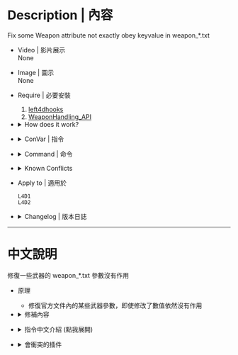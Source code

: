 # Description | 內容
Fix some Weapon attribute not exactly obey keyvalue in weapon_*.txt

* Video | 影片展示
<br/>None

* Image | 圖示
<br/>None

* Require | 必要安裝
	1. [left4dhooks](https://forums.alliedmods.net/showthread.php?t=321696)
	2. [WeaponHandling_API](https://forums.alliedmods.net/showthread.php?t=319947)

* <details><summary>How does it work?</summary>

	* Fix some Weapon attribute not exactly obey keyvalue in weapon_*.txt
	* Weapons
		* Fire Rate (Standing)
			* Dual pistol, shotguns obey "CycleTime" keyvalue in weapon_*.txt
		* Fire Rate (Incap) 
			* If weapon_*.txt "CycleTime" slower than official cvar "survivor_incapacitated_cycle_time", ignores the cvar and uses weapon "CycleTime" for incap shooting cycle rate
			* If weapon_*.txt "CycleTime" faster than official cvar "survivor_incapacitated_cycle_time", use "survivor_incapacitated_cycle_time" for incap shooting cycle rate
		* Reload Duration
			* Dual pistol, shotguns obey "ReloadDuration" keyvalue in weapon_*.txt
	* Melee
		* Swing Rate (Standing)
			* All Melee weapons including custom melee obey "refire_delay" keyvalue in melee\*.txt
		* Swing Rate (Incap) 
			* Modify melee swinging rate multi when incapacitate

	* [l4d_info_editor](https://forums.alliedmods.net/showthread.php?t=310586): Modify weapons.txt values by config
	* [Incapped Weapons Patch](https://forums.alliedmods.net/showthread.php?t=322859): allow using melee while Incapped
</details>

* <details><summary>ConVar | 指令</summary>

	* cfg/sourcemod/l4d_weapon_editor_fix.cfg
		```php
		// 0=Plugin off, 1=Plugin on.
		l4d_weapon_editor_fix_enable "1"

		// The dual pistol Cycle Time (fire rate, 0: keeps vanilla cycle rate of 0.075)
		l4d_weapon_editor_fix_dual_pistol_CycleTime "0.1"

		// The dual pistol Reload Duration (0: keeps vanilla reload duration of 2.333)
		l4d_weapon_editor_fix_dual_pistol_ReloadDuration "0"

		// If 1, Make shotgun fire rate obey "CycleTime" keyvalue in weapon_*.txt
		l4d_weapon_editor_fix_shotgun_fire_rate "1"

		// If 1, Make shotgun reload duration obey "ReloadDuration" keyvalue in weapon_*.txt
		l4d_weapon_editor_fix_shotgun_reload "1"

		// If 1, Use weapon_*.txt "CycleTime" or official cvar "survivor_incapacitated_cycle_time" for incap shooting cycle rate, depends on which cycle rate is slower than another
		// ("wh_use_incap_cycle_cvar" must be 1)
		l4d_weapon_editor_fix_incap_fire_rate "1"

		// If 1, Make melee swing rate obey "refire_delay" keyvalue in melee\*.txt
		l4d_weapon_editor_fix_melee_swing "1"

		// 0=Unchanged, Modify melee swinging rate multi when incapacitated, (ex. Use 'Incapped Weapons Patch by Silvers' to allow using melee while Incapped)
		l4d_weapon_editor_fix_melee_swing_incap_multi "1.3"
		```
</details>

* <details><summary>Command | 命令</summary>

	None
</details>

* <details><summary>Known Conflicts</summary>
	
	If you don't use any of these plugins at all, no need to worry about conflicts.
	1. [l4d2_pistol_delay from SirPlease/L4D2-Competitive-Rework](https://github.com/SirPlease/L4D2-Competitive-Rework/blob/master/addons/sourcemod/scripting/l4d2_pistol_delay.sp): Allows you to adjust the rate of fire of pistols (with a high tickrate, the rate of fire of dual pistols is very high).
		* Please Remove
</details>

* Apply to | 適用於
	```
	L4D1
	L4D2
	```

* <details><summary>Changelog | 版本日誌</summary>

	* v1.2 (2024-6-25)
		* Fixed Reload playback when shove

	* v1.1 (2024-3-7)
		* Update cvars
		* Delete function: pistol obey "CycleTime" keyvalue

	* v1.0 (2024-2-17)
		* Initial Release
</details>

- - - -
# 中文說明
修復一些武器的 weapon_*.txt 參數沒有作用

* 原理
	* 修復官方文件內的某些武器參數，即使修改了數值依然沒有作用

* <details><summary>修補內容</summary>

	* 槍械武器
		* 射速
			* 雙手槍、散彈槍符合武器參數 "CycleTime"
		* 倒地射速
			* 修復部分武器倒地射速比站立時的射速還快
		* 裝彈時間
			* 雙手槍、散彈槍符合武器參數 "ReloadDuration"
	* 近戰武器
		* 揮砍速度
			* 所有近戰符合武器參數 "refire_delay" (支援三方圖近戰)
		* 倒地揮砍速度
			* 倒地使用近戰，揮砍速度變更慢

	* 彌補[l4d_info_editor插件](https://forums.alliedmods.net/showthread.php?t=310586)修改的部分武器參數沒有作用
	* 使用[Incapped Weapons Patch插件](https://forums.alliedmods.net/showthread.php?t=322859)，可以在倒地狀態下使用主武器與近戰
</details>

* <details><summary>指令中文介紹 (點我展開)</summary>

	* cfg/sourcemod/l4d_weapon_editor_fix.cfg
		```php
		// 0=關閉插件, 1=啟動插件
		l4d_weapon_editor_fix_enable "1"

		// 設置雙手槍的開槍間隔 (射速, 0: 維持遊戲預設的0.075秒)
		l4d_weapon_editor_fix_dual_pistol_CycleTime "0.1"

		// 設置雙手槍的裝彈時間 (0: 維持遊戲預設的2.333秒)
		l4d_weapon_editor_fix_dual_pistol_ReloadDuration "0"

		// 為1時，散彈槍的開槍間隔強制符合 weapon_*.txt 的武器參數"CycleTime"
		l4d_weapon_editor_fix_shotgun_fire_rate "1"

		// 為1時，散彈槍的裝彈時間強制符合 weapon_*.txt 的武器參數"ReloadDuration"
		l4d_weapon_editor_fix_shotgun_reload "1"

		// 為1時，倒地狀態下的開槍間隔使用 weapon_*.txt 的武器參數"CycleTime" 或是官方指令 "survivor_incapacitated_cycle_time"，取決於哪一種數值比較大
		// (WeaponHandling_API的插件指令 "wh_use_incap_cycle_cvar" 必須為1)
		l4d_weapon_editor_fix_incap_fire_rate "1"

		// 為1時，近戰武器的揮砍間隔強制符合 melee\*.txt 的武器參數"refire_delay"
		l4d_weapon_editor_fix_melee_swing "1"

		// 倒地狀態下，近戰武器的揮砍間隔 0=不變, >0: 調整砍速 (使用Silvers的Incapped Weapons Patch插件，可以在倒地狀態下使用近戰)
		l4d_weapon_editor_fix_melee_swing_incap_multi "1.3"
		```
</details>

* <details><summary>會衝突的插件</summary>
	
	如果沒安裝以下插件就不需要擔心衝突
	1. [l4d2_pistol_delay from SirPlease/L4D2-Competitive-Rework](https://github.com/SirPlease/L4D2-Competitive-Rework/blob/master/addons/sourcemod/scripting/l4d2_pistol_delay.sp): 修復手槍在高tickrate下的射速
		* 請移除
</details>


